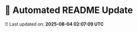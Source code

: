 # 🚀 Automated README Update

⏰ Last updated on: **2025-08-04 02:07:09 UTC**


<!-- noise-1 u -->

<!-- noise-2 P -->

<!-- noise-3 M -->

<!-- noise-4 z -->

<!-- noise-5 C -->
